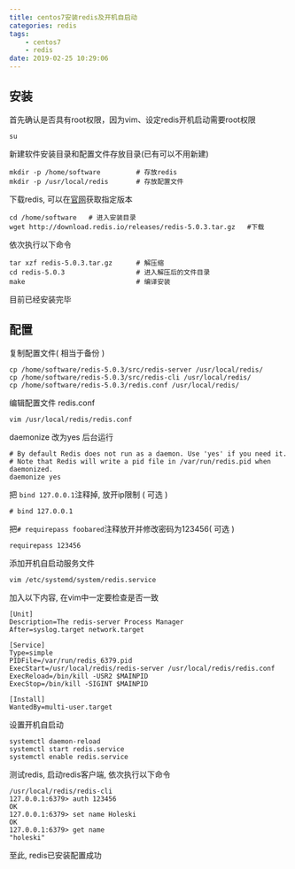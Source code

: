 ```yaml
---
title: centos7安装redis及开机自启动
categories: redis
tags: 
    - centos7
    - redis
date: 2019-02-25 10:29:06
---
```


安装
----

首先确认是否具有root权限，因为vim、设定redis开机启动需要root权限
```
su
```

新建软件安装目录和配置文件存放目录(已有可以不用新建)
```
mkdir -p /home/software         # 存放redis
mkdir -p /usr/local/redis       # 存放配置文件
```

下载redis, 可以在[官网](http://download.redis.io/releases)获取指定版本
```
cd /home/software   # 进入安装目录
wget http://download.redis.io/releases/redis-5.0.3.tar.gz   #下载
```

依次执行以下命令
```
tar xzf redis-5.0.3.tar.gz      # 解压缩
cd redis-5.0.3                  # 进入解压后的文件目录
make                            # 编译安装
```

目前已经安装完毕

配置
----

复制配置文件( 相当于备份 )
```
cp /home/software/redis-5.0.3/src/redis-server /usr/local/redis/
cp /home/software/redis-5.0.3/src/redis-cli /usr/local/redis/
cp /home/software/redis-5.0.3/redis.conf /usr/local/redis/
```

编辑配置文件 redis.conf
```
vim /usr/local/redis/redis.conf
```

daemonize 改为yes 后台运行
```
# By default Redis does not run as a daemon. Use 'yes' if you need it.
# Note that Redis will write a pid file in /var/run/redis.pid when daemonized.
daemonize yes
```

把 `bind 127.0.0.1`注释掉, 放开ip限制 ( 可选 )
```
# bind 127.0.0.1
```

把`# requirepass foobared`注释放开并修改密码为123456( 可选 )
```
requirepass 123456
```

添加开机自启动服务文件
```
vim /etc/systemd/system/redis.service
```

加入以下内容, 在vim中一定要检查是否一致
```
[Unit]
Description=The redis-server Process Manager
After=syslog.target network.target

[Service]
Type=simple
PIDFile=/var/run/redis_6379.pid
ExecStart=/usr/local/redis/redis-server /usr/local/redis/redis.conf         
ExecReload=/bin/kill -USR2 $MAINPID
ExecStop=/bin/kill -SIGINT $MAINPID

[Install]
WantedBy=multi-user.target
```

设置开机自启动
```
systemctl daemon-reload 
systemctl start redis.service 
systemctl enable redis.service
```

测试redis, 启动redis客户端, 依次执行以下命令
```
/usr/local/redis/redis-cli
127.0.0.1:6379> auth 123456
OK
127.0.0.1:6379> set name Holeski
OK
127.0.0.1:6379> get name
"holeski"
```

至此, redis已安装配置成功